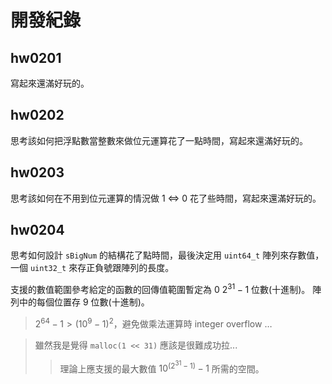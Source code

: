 開發紀錄
=======

hw0201
------
寫起來還滿好玩的。

hw0202
------
思考該如何把浮點數當整數來做位元運算花了一點時間，寫起來還滿好玩的。

hw0203
------
思考該如何在不用到位元運算的情況做 1 <=> 0 花了些時間，寫起來還滿好玩的。

hw0204
------
思考如何設計 `sBigNum` 的結構花了點時間，最後決定用 `uint64_t` 陣列來存數值，
一個 `uint32_t` 來存正負號跟陣列的長度。

支援的數值範圍參考給定的函數的回傳值範圍暫定為 $0 ~ 2^31-1$ 位數(十進制)。
陣列中的每個位置存 $9$ 位數(十進制)。

> $2^64-1 > (10^9-1)^2$，避免做乘法運算時 integer overflow …

> 雖然我是覺得 `malloc(1 << 31)` 應該是很難成功拉...
>> 理論上應支援的最大數值 $10^(2^31-1)-1$ 所需的空間。

